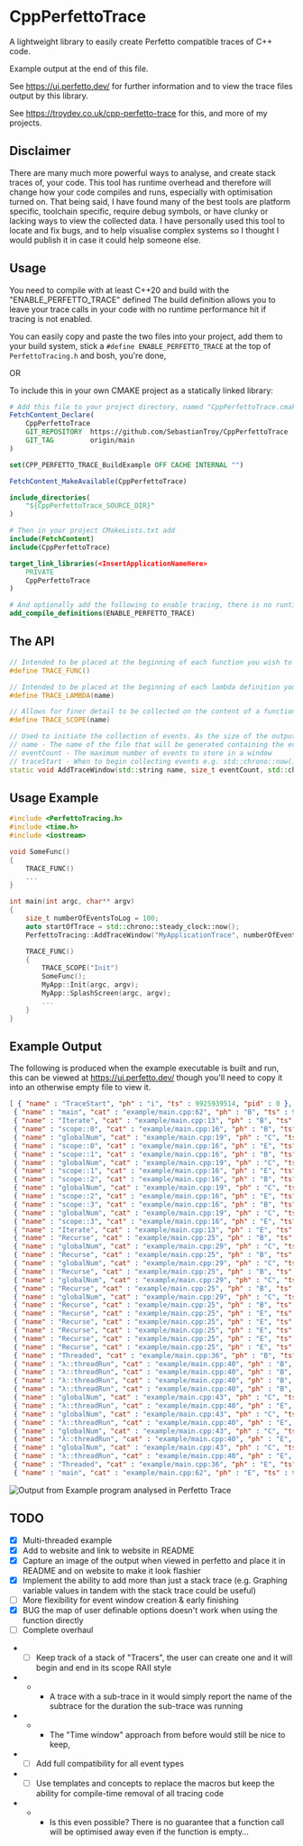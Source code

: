 # CppPerfettoTrace
A lightweight library to easily create Perfetto compatible traces of C++ code.

Example output at the end of this file.

See https://ui.perfetto.dev/ for further information and to view the trace files output by this library.

See https://troydev.co.uk/cpp-perfetto-trace for this, and more of my projects.

Disclaimer
----------
There are many much more powerful ways to analyse, and create stack traces of, your code. This tool has runtime overhead and therefore will change how your code compiles and runs, especially with optimisation turned on.
That being said, I have found many of the best tools are platform specific, toolchain specific, require debug symbols, or have clunky or lacking ways to view the collected data.
I have personally used this tool to locate and fix bugs, and to help visualise complex systems so I thought I would publish it in case it could help someone else.

Usage
-----
You need to compile with at least C++20 and build with the "ENABLE_PERFETTO_TRACE" defined
The build definition allows you to leave your trace calls in your code with no runtime performance hit if tracing is not enabled.

You can easily copy and paste the two files into your project, add them to your build system, stick a `#define ENABLE_PERFETTO_TRACE` at the top of `PerfettoTracing.h` and bosh, you're done,

OR

To include this in your own CMAKE project as a statically linked library:
```` CMAKE
# Add this file to your project directory, named "CppPerfettoTrace.cmake"
FetchContent_Declare(
    CppPerfettoTrace
    GIT_REPOSITORY  https://github.com/SebastianTroy/CppPerfettoTrace
    GIT_TAG         origin/main
)

set(CPP_PERFETTO_TRACE_BuildExample OFF CACHE INTERNAL "")

FetchContent_MakeAvailable(CppPerfettoTrace)

include_directories(
    "${CppPerfettoTrace_SOURCE_DIR}"
)
````

```` CMAKE
# Then in your project CMakeLists.txt add
include(FetchContent)
include(CppPerfettoTrace)

target_link_libraries(<InsertApplicationNameHere>
    PRIVATE
    CppPerfettoTrace
)

# And optionally add the following to enable tracing, there is no runtime overhead to leaving trace macros in your code when this is not defined
add_compile_definitions(ENABLE_PERFETTO_TRACE)

````

The API
-------
```` C++
// Intended to be placed at the beginning of each function you wish to trace, it automatically detects the functions name
#define TRACE_FUNC()

// Intended to be placed at the beginning of each lambda definition you wish to trace, (TRACE_FUNC could be used instead, but the deduced function name can be very messy)
#define TRACE_LAMBDA(name)

// Allows for finer detail to be collected on the content of a function, can be placed in if, else if, else, for, empty scopes e.t.c.
#define TRACE_SCOPE(name)

// Used to initiate the collection of events. As the size of the output files can rapidly get very large it is often important to narrow down the trace to a more manageble size.
// name - The name of the file that will be generated containing the event data
// eventCount - The maximum number of events to store in a window
// traceStart - When to begin collecting events e.g. std::chrono::now() + std::chrono::seconds(60)
static void AddTraceWindow(std::string name, size_t eventCount, std::chrono::steady_clock::time_point traceStart);
````

Usage Example
-------------
```` C++
#include <PerfettoTracing.h>
#include <time.h>
#include <iostream>

void SomeFunc()
{
    TRACE_FUNC()
    ...
}

int main(int argc, char** argv)
{
    size_t numberOfEventsToLog = 100;
    auto startOfTrace = std::chrono::steady_clock::now();
    PerfettoTracing::AddTraceWindow("MyApplicationTrace", numberOfEventsToLog, startOfTrace);

    TRACE_FUNC() 
    {
        TRACE_SCOPE("Init")
        SomeFunc();
        MyApp::Init(argc, argv);
        MyApp::SplashScreen(argc, argv);
        ...
    }
}
````
Example Output
--------------
The following is produced when the example executable is built and run, this can be viewed at https://ui.perfetto.dev/ though you'll need to copy it into an otherwise empty file to view it.
```` json
[ { "name" : "TraceStart", "ph" : "i", "ts" : 9925939514, "pid" : 0 },
 { "name" : "main", "cat" : "example/main.cpp:62", "ph" : "B", "ts" : 9922655170, "pid" : 0, "tid" : 0 },
 { "name" : "Iterate", "cat" : "example/main.cpp:13", "ph" : "B", "ts" : 9922655174, "pid" : 0, "tid" : 0 },
 { "name" : "scope::0", "cat" : "example/main.cpp:16", "ph" : "B", "ts" : 9922655182, "pid" : 0, "tid" : 0 },
 { "name" : "globalNum", "cat" : "example/main.cpp:19", "ph" : "C", "ts" : 9922910528, "pid" : 0, "tid" : 0, "args" : { "": "1" } },
 { "name" : "scope::0", "cat" : "example/main.cpp:16", "ph" : "E", "ts" : 9922910546, "pid" : 0, "tid" : 0 },
 { "name" : "scope::1", "cat" : "example/main.cpp:16", "ph" : "B", "ts" : 9922910556, "pid" : 0, "tid" : 0 },
 { "name" : "globalNum", "cat" : "example/main.cpp:19", "ph" : "C", "ts" : 9923165188, "pid" : 0, "tid" : 0, "args" : { "": "2" } },
 { "name" : "scope::1", "cat" : "example/main.cpp:16", "ph" : "E", "ts" : 9923165201, "pid" : 0, "tid" : 0 },
 { "name" : "scope::2", "cat" : "example/main.cpp:16", "ph" : "B", "ts" : 9923165205, "pid" : 0, "tid" : 0 },
 { "name" : "globalNum", "cat" : "example/main.cpp:19", "ph" : "C", "ts" : 9923418056, "pid" : 0, "tid" : 0, "args" : { "": "3" } },
 { "name" : "scope::2", "cat" : "example/main.cpp:16", "ph" : "E", "ts" : 9923418069, "pid" : 0, "tid" : 0 },
 { "name" : "scope::3", "cat" : "example/main.cpp:16", "ph" : "B", "ts" : 9923418074, "pid" : 0, "tid" : 0 },
 { "name" : "globalNum", "cat" : "example/main.cpp:19", "ph" : "C", "ts" : 9923668063, "pid" : 0, "tid" : 0, "args" : { "": "4" } },
 { "name" : "scope::3", "cat" : "example/main.cpp:16", "ph" : "E", "ts" : 9923668088, "pid" : 0, "tid" : 0 },
 { "name" : "Iterate", "cat" : "example/main.cpp:13", "ph" : "E", "ts" : 9923668089, "pid" : 0, "tid" : 0 },
 { "name" : "Recurse", "cat" : "example/main.cpp:25", "ph" : "B", "ts" : 9923668092, "pid" : 0, "tid" : 0 },
 { "name" : "globalNum", "cat" : "example/main.cpp:29", "ph" : "C", "ts" : 9923920903, "pid" : 0, "tid" : 0, "args" : { "": "5" } },
 { "name" : "Recurse", "cat" : "example/main.cpp:25", "ph" : "B", "ts" : 9923920941, "pid" : 0, "tid" : 0 },
 { "name" : "globalNum", "cat" : "example/main.cpp:29", "ph" : "C", "ts" : 9924174667, "pid" : 0, "tid" : 0, "args" : { "": "6" } },
 { "name" : "Recurse", "cat" : "example/main.cpp:25", "ph" : "B", "ts" : 9924174680, "pid" : 0, "tid" : 0 },
 { "name" : "globalNum", "cat" : "example/main.cpp:29", "ph" : "C", "ts" : 9924430036, "pid" : 0, "tid" : 0, "args" : { "": "7" } },
 { "name" : "Recurse", "cat" : "example/main.cpp:25", "ph" : "B", "ts" : 9924430050, "pid" : 0, "tid" : 0 },
 { "name" : "globalNum", "cat" : "example/main.cpp:29", "ph" : "C", "ts" : 9924683032, "pid" : 0, "tid" : 0, "args" : { "": "8" } },
 { "name" : "Recurse", "cat" : "example/main.cpp:25", "ph" : "B", "ts" : 9924683048, "pid" : 0, "tid" : 0 },
 { "name" : "Recurse", "cat" : "example/main.cpp:25", "ph" : "E", "ts" : 9924938008, "pid" : 0, "tid" : 0 },
 { "name" : "Recurse", "cat" : "example/main.cpp:25", "ph" : "E", "ts" : 9924938020, "pid" : 0, "tid" : 0 },
 { "name" : "Recurse", "cat" : "example/main.cpp:25", "ph" : "E", "ts" : 9924938021, "pid" : 0, "tid" : 0 },
 { "name" : "Recurse", "cat" : "example/main.cpp:25", "ph" : "E", "ts" : 9924938022, "pid" : 0, "tid" : 0 },
 { "name" : "Recurse", "cat" : "example/main.cpp:25", "ph" : "E", "ts" : 9924938023, "pid" : 0, "tid" : 0 },
 { "name" : "Threaded", "cat" : "example/main.cpp:36", "ph" : "B", "ts" : 9924938034, "pid" : 0, "tid" : 0 },
 { "name" : "λ::threadRun", "cat" : "example/main.cpp:40", "ph" : "B", "ts" : 9924938214, "pid" : 0, "tid" : 1 },
 { "name" : "λ::threadRun", "cat" : "example/main.cpp:40", "ph" : "B", "ts" : 9924938244, "pid" : 0, "tid" : 2 },
 { "name" : "λ::threadRun", "cat" : "example/main.cpp:40", "ph" : "B", "ts" : 9924938291, "pid" : 0, "tid" : 3 },
 { "name" : "λ::threadRun", "cat" : "example/main.cpp:40", "ph" : "B", "ts" : 9924938322, "pid" : 0, "tid" : 4 },
 { "name" : "globalNum", "cat" : "example/main.cpp:43", "ph" : "C", "ts" : 9925178029, "pid" : 0, "tid" : 1, "args" : { "": "7" } },
 { "name" : "λ::threadRun", "cat" : "example/main.cpp:40", "ph" : "E", "ts" : 9925178041, "pid" : 0, "tid" : 1 },
 { "name" : "globalNum", "cat" : "example/main.cpp:43", "ph" : "C", "ts" : 9925401137, "pid" : 0, "tid" : 2, "args" : { "": "6" } },
 { "name" : "λ::threadRun", "cat" : "example/main.cpp:40", "ph" : "E", "ts" : 9925401152, "pid" : 0, "tid" : 2 },
 { "name" : "globalNum", "cat" : "example/main.cpp:43", "ph" : "C", "ts" : 9925622775, "pid" : 0, "tid" : 3, "args" : { "": "5" } },
 { "name" : "λ::threadRun", "cat" : "example/main.cpp:40", "ph" : "E", "ts" : 9925622787, "pid" : 0, "tid" : 3 },
 { "name" : "globalNum", "cat" : "example/main.cpp:43", "ph" : "C", "ts" : 9925844499, "pid" : 0, "tid" : 4, "args" : { "": "4" } },
 { "name" : "λ::threadRun", "cat" : "example/main.cpp:40", "ph" : "E", "ts" : 9925844514, "pid" : 0, "tid" : 4 },
 { "name" : "Threaded", "cat" : "example/main.cpp:36", "ph" : "E", "ts" : 9925938762, "pid" : 0, "tid" : 0 },
 { "name" : "main", "cat" : "example/main.cpp:62", "ph" : "E", "ts" : 9925938773, "pid" : 0, "tid" : 0 }
````

![Output from Example program analysed in Perfetto Trace](https://img1.wsimg.com/isteam/ip/961afd39-a6a6-4a34-aeab-9ebf830fefd8/MyApplicationTrace.png)

TODO
----
 - [X] Multi-threaded example
 - [X] Add to website and link to website in README
 - [X] Capture an image of the output when viewed in perfetto and place it in README and on website to make it look flashier
 - [X] Implement the ability to add more than just a stack trace (e.g. Graphing variable values in tandem with the stack trace could be useful)
 - [ ] More flexibility for event window creation & early finishing
 - [X] BUG the map of user definable options doesn't work when using the function directly
 - [ ] Complete overhaul
 - - [ ] Keep track of a stack of "Tracers", the user can create one and it will begin and end in its scope RAII style
 - - - A trace with a sub-trace in it would simply report the name of the subtrace for the duration the sub-trace was running
 - - - The "Time window" approach from before would still be nice to keep, 
 - - [ ] Add full compatibility for all event types
 - - [ ] Use templates and concepts to replace the macros but keep the ability for compile-time removal of all tracing code
 - - - Is this even possible? There is no guarantee that a function call will be optimised away even if the function is empty...

